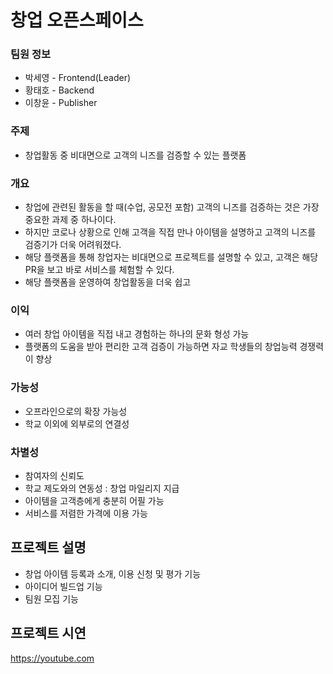 # 창업 오픈스페이스

### 팀원 정보
* 박세영 - Frontend(Leader)
* 황태호 - Backend
* 이창윤 - Publisher

### 주제  
* 창업활동 중 비대면으로 고객의 니즈를 검증할 수 있는 플랫폼  

### 개요
* 창업에 관련된 활동을 할 때(수업, 공모전 포함) 고객의 니즈를 검증하는 것은 가장 중요한 과제 중 하나이다.
* 하지만 코로나 상황으로 인해 고객을 직접 만나 아이템을 설명하고 고객의 니즈를 검증기가 더욱 어려워졌다. 
* 해당 플랫폼을 통해 창업자는 비대면으로 프로젝트를 설명할 수 있고, 고객은 해당 PR을 보고 바로 서비스를 체험할 수 있다.
* 해당 플랫폼을 운영하여 창업활동을 더욱 쉽고 

### 이익
* 여러 창업 아이템을 직접 내고 경험하는 하나의 문화 형성 가능
* 플랫폼의 도움을 받아 편리한 고객 검증이 가능하면 자교 학생들의 창업능력 경쟁력이 향상

### 가능성
* 오프라인으로의 확장 가능성
* 학교 이외에 외부로의 연결성

### 차별성
* 참여자의 신뢰도
* 학교 제도와의 연동성 : 창업 마일리지 지급
* 아이템을 고객층에게 충분히 어필 가능
* 서비스를 저렴한 가격에 이용 가능

## 프로젝트 설명
* 창업 아이템 등록과 소개, 이용 신청 및 평가 기능
* 아이디어 빌드업 기능
* 팀원 모집 기능
##


## 프로젝트 시연
https://youtube.com
